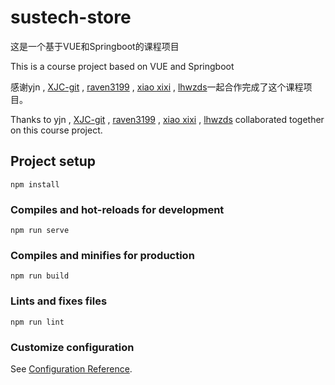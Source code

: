 # sustech-store

  这是一个基于VUE和Springboot的课程项目

  This is a course project based on VUE and Springboot

  感谢yjn , [XJC-git](https://github.com/XJC-git) , [raven3199](https://github.com/raven3199) , [xiao xixi](https://github.com/tian-y-x) , [lhwzds](https://github.com/lhwzds)一起合作完成了这个课程项目。

  Thanks to yjn , [XJC-git](https://github.com/XJC-git) , [raven3199](https://github.com/raven3199) , [xiao xixi](https://github.com/tian-y-x) , [ lhwzds](https://github.com/lhwzds) collaborated together on this course project.



## Project setup
```
npm install
```

### Compiles and hot-reloads for development
```
npm run serve
```

### Compiles and minifies for production
```
npm run build
```

### Lints and fixes files
```
npm run lint
```

### Customize configuration
See [Configuration Reference](https://cli.vuejs.org/config/).
